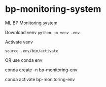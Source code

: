 # bp-monitoring-system
ML BP Monitoring system

Download venv
`python -m venv .env`

Activate venv

`source .env/bin/activate`

OR 
use conda env

conda create -n bp-monitoring-env

conda activate bp-monitoring-env